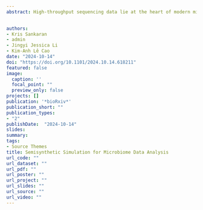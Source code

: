 ```yaml
---
abstract: High-throughput sequencing data lie at the heart of modern microbiome research. Effective analysis of these data requires careful preprocessing, modeling, and interpretation to detect subtle signals and avoid spurious associations. In this review, we discuss how simulation can serve as a sandbox to test candidate approaches, creating a setting that mimics real data while providing ground truth. This is particularly valuable for power analysis, methods benchmarking, and reliability analysis. We explain the probability, multivariate analysis, and regression concepts behind modern simulators and how different implementations make trade-offs between generality, faithfulness, and controllability. Recognizing that all simulators only approximate reality, we review methods to evaluate how accurately they reflect key properties. We also present case studies demonstrating the value of simulation in differential abundance testing, dimensionality reduction, network analysis, and data integration. Code for these examples is available in an online tutorial (https://go.wisc.edu/8994yz) that can be easily adapted to new problem settings.
  

authors:
- Kris Sankaran
- admin
- Jingyi Jessica Li
- Kim-Anh Lê Cao
date: "2024-10-14"
doi: "https://doi.org/10.1101/2024.10.14.618211"
featured: false
image:
  caption: ''
  focal_point: ""
  preview_only: false
projects: []
publication: '*bioRxiv*'
publication_short: ""
publication_types:
- "2"
publishDate:  "2024-10-14"
slides: 
summary: 
tags:
- Source Themes
title: Semisynthetic Simulation for Microbiome Data Analysis
url_code: ""
url_dataset: ""
url_pdf: ""
url_poster: ""
url_project: ""
url_slides: ""
url_source: ""
url_video: ""
---
```



